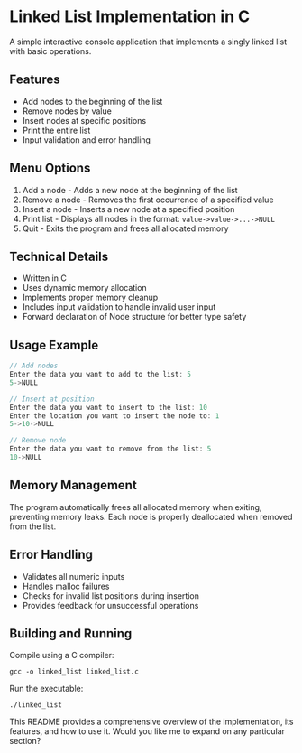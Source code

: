 # Linked List Implementation in C

A simple interactive console application that implements a singly linked list with basic operations.

## Features

- Add nodes to the beginning of the list
- Remove nodes by value
- Insert nodes at specific positions
- Print the entire list
- Input validation and error handling

## Menu Options

1. Add a node - Adds a new node at the beginning of the list
2. Remove a node - Removes the first occurrence of a specified value
3. Insert a node - Inserts a new node at a specified position
4. Print list - Displays all nodes in the format: `value->value->...->NULL`
5. Quit - Exits the program and frees all allocated memory

## Technical Details

- Written in C
- Uses dynamic memory allocation
- Implements proper memory cleanup
- Includes input validation to handle invalid user input
- Forward declaration of Node structure for better type safety

## Usage Example

```c
// Add nodes
Enter the data you want to add to the list: 5
5->NULL

// Insert at position
Enter the data you want to insert to the list: 10
Enter the location you want to insert the node to: 1
5->10->NULL

// Remove node
Enter the data you want to remove from the list: 5
10->NULL
```

## Memory Management

The program automatically frees all allocated memory when exiting, preventing memory leaks. Each node is properly deallocated when removed from the list.

## Error Handling

- Validates all numeric inputs
- Handles malloc failures
- Checks for invalid list positions during insertion
- Provides feedback for unsuccessful operations

## Building and Running

Compile using a C compiler:

```gcc -o linked_list linked_list.c```

Run the executable:

```./linked_list```

This README provides a comprehensive overview of the implementation, its features, and how to use it. Would you like me to expand on any particular section?
